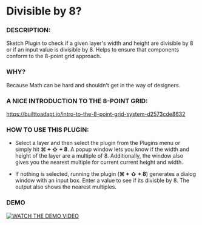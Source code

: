 # Divisible by 8?

### DESCRIPTION:
Sketch Plugin to check if a given layer's width and height are divisible by 8 or if an input value is divisible by 8. Helps to ensure that components conform to the 8-point grid approach.

### WHY? 
Because Math can be hard and shouldn't get in the way of designers.

### A NICE INTRODUCTION TO THE 8-POINT GRID: 
https://builttoadapt.io/intro-to-the-8-point-grid-system-d2573cde8632

### HOW TO USE THIS PLUGIN:
* Select a layer and then select the plugin from the Plugins menu or simply hit **&#8984; + &#8679; + 8**. 
   A popup window lets you know if the width and height of the layer are a multiple of 8. Additionally, the window also gives you the nearest multiple for current current height and width.
   
* If nothing is selected, running the plugin (**&#8984; + &#8679; + 8**) generates a dialog window with an input box. Enter a value to see if its divisble by 8. The output also shows the nearest multiples.

### DEMO
[![WATCH THE DEMO VIDEO](https://user-images.githubusercontent.com/4453893/32559593-88f07232-c475-11e7-96c9-2121a5cded44.png)](https://vimeo.com/241890314)

